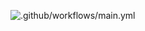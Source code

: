 ![.github/workflows/main.yml](https://github.com/krishnaxv/code-coverage/workflows/.github/workflows/main.yml/badge.svg)
